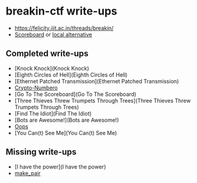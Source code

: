 # breakin-ctf write-ups

* <https://felicity.iiit.ac.in/threads/breakin/>
* [Scoreboard](https://felicity.iiit.ac.in/threads/breakin/) or [local alternative](scoreboard.txt)

## Completed write-ups

* [Knock Knock](Knock Knock)
* [Eighth Circles of Hell](Eighth Circles of Hell)
* [Ethernet Patched Transmission](Ethernet Patched Transmission)
* [Crypto-Numbero](Crypto-Numbero)
* [Go To The Scoreboard](Go To The Scoreboard)
* [Three Thieves Threw Trumpets Through Trees](Three Thieves Threw Trumpets Through Trees)
* [Find The Idiot](Find The Idiot)
* [Bots are Awesome!](Bots are Awesome!)
* [Oops](Oops)
* [You Can\(t\) See Me](You Can\(t\) See Me)

## Missing write-ups

* [I have the power](I have the power)
* [make_pair](make_pair)
